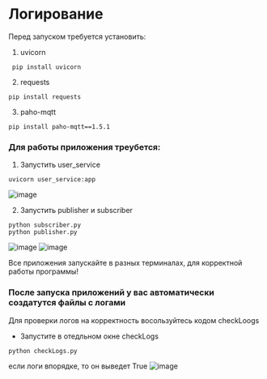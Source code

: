 # Логирование
Перед запуском требуется установить:
1. uvicorn
```
 pip install uvicorn
```
2. requests
```
pip install requests
```
3. paho-mqtt
```
pip install paho-mqtt==1.5.1
```
### Для работы приложения треубется:
1. Запустить user_service
```
uvicorn user_service:app
```
![image](https://github.com/Kirilligu/Logging1/assets/149255706/f6cb8076-5827-4969-accf-556d98839dc7)

2. Запустить publisher и subscriber
```
python subscriber.py
python publisher.py 
```
![image](https://github.com/Kirilligu/Logging1/assets/149255706/1feb3cdf-fff0-4a37-b2c9-670898350bc8)
![image](https://github.com/Kirilligu/Logging1/assets/149255706/7dda57f4-7394-43ba-ba36-4ac441be6233)

Все приложения запускайте в разных терминалах, для корректной работы программы!
### После запуска приложений у вас автоматически создатутся файлы с логами
Для проверки логов на корректность восользуйтесь кодом checkLoogs
- Запустите в отедльном окне checkLogs
```
python checkLogs.py  
```
если логи впорядке, то он выведет True
![image](https://github.com/Kirilligu/Logging1/assets/149255706/d41945f7-1358-4a54-88a0-68012ff42954)
